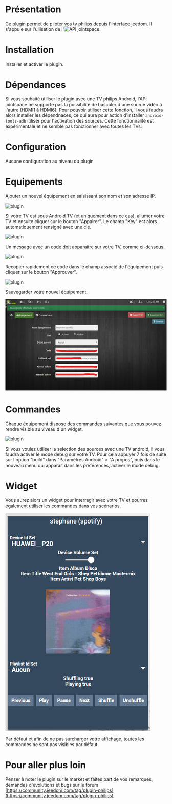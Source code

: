 Présentation
===

Ce plugin permet de piloter vos tv philips depuis l'interface jeedom. Il s'appuie sur l'uilisation de l'![API jointspace](http://jointspace.sourceforge.net/).

Installation
===

Installer et activer le plugin.

Dépendances
===

Si vous souhaité utiliser le plugin avec une TV philips Android, l'API jointspace ne supporte pas la possibilité de basculer d'une source vidéo à l'autre (HDMI1 à HDMI6). Pour pouvoir utiliser cette fonction, il vous faudra alors installer les dépendnaces, ce qui aura pour action d'installer `android-tools-adb` itiliser pour l'activation des sources. Cette fonctionnalité est expérimentale et ne semble pas fonctionner avec toutes les TVs.

Configuration
===

Aucune configuration au niveau du plugin

Equipements
===

Ajouter un nouvel équipement en saisissant son nom et son adresse IP.

![plugin](../../assets/images/equipement.png)

Si votre TV est sous Android TV (et uniquement dans ce cas), allumer votre TV et ensuite cliquer sur le bouton "Appairer". Le champ "Key" est alors automatiquement rensigné avec une clé.

![plugin](../../assets/images/pairing.png)

Un message avec un code doit apparaitre sur votre TV, comme ci-dessous.

![plugin](../../assets/images/tv.png)

Recopier rapidement ce code dans le champ associé de l'équipement puis cliquer sur le bouton "Approuver".

![plugin](../../assets/images/approve.png)

Sauvegarder votre nouvel équipement.

![plugin](../../assets/images/save.png)

Commandes
===

Chaque équipement dispose des commandes suivantes que vous pouvez rendre visible au viveau d'un widget.

![plugin](../../assets/images/commands.png)

Si vous voulez utiliser la selection des sources avec une TV android, il vous faudra activer le mode debug sur votre TV. Pour cela appuyer 7 fois de suite sur l'option "build" dans "Paramètres Android" > "A propos", puis dans le nouveau menu qui apparait dans les préférences, activer le mode debug.


Widget
===

Vous aurez alors un widget pour interragir avec votre TV et pourrez également utiliser les commandes dans vos scénarios.

![plugin](../../assets/images/widget.png)

Par défaut et afin de ne pas surcharger votre affichage, toutes les commandes ne sont pas visibles par défaut.

Pour aller plus loin
===

Penser à noter le plugin sur le market et faites part de vos remarques, demandes d'évolutions et bugs sur le forum [https://community.jeedom.com/tag/plugin-philips](https://community.jeedom.com/tag/plugin-philips)
